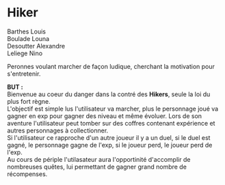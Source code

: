 # Hiker

Barthes Louis <br>
Boulade Louna <br>
Desoutter Alexandre <br>
Leliege Nino <br>

Peronnes voulant marcher de façon ludique, cherchant la motivation pour s'entretenir.

**BUT :** <br>
Bienvenue au coeur du danger dans la contré des **Hikers**, seule la loi du plus fort règne. <br>
L'objectif est simple lus l'utilisateur va marcher, plus le personnage joué va gagner en exp pour gagner des niveau et même évoluer. Lors de son aventure l'utilisateur peut tomber sur des coffres contenant expérience et autres personnages à collectionner. <br>
Si l'utilisateur ce rapproche d'un autre joueur il y a un duel, si le duel est gagné, le personnage gagne de l'exp, si le joueur perd, le joueur perd de l'exp. <br>
Au cours de périple l'utilasateur aura l'opportinité d'accomplir de nombreuses quêtes, lui permettant de gagner grand nombre de récompenses.

